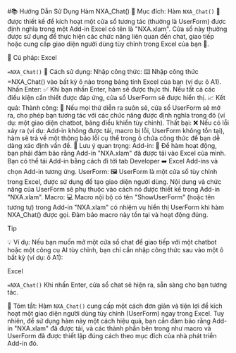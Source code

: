 #📚 Hướng Dẫn Sử Dụng Hàm NXA_Chat()
🌟 Mục đích:
Hàm `NXA_Chat()` 💬 được thiết kế để kích hoạt một cửa sổ tương tác (thường là UserForm) được định nghĩa trong một Add-in Excel có tên là "NXA.xlam". Cửa sổ này thường được sử dụng để thực hiện các chức năng liên quan đến chat, giao tiếp hoặc cung cấp giao diện người dùng tùy chỉnh trong Excel của bạn 🚀.

📝 Cú pháp:
Excel

`=NXA_Chat()`
🚀 Cách sử dụng:
Nhập công thức: ⌨️ Nhập công thức =NXA_Chat() vào bất kỳ ô nào trong bảng tính Excel của bạn (ví dụ: ô A1).
Nhấn Enter: ✅ Khi bạn nhấn Enter, hàm sẽ được thực thi. Nếu tất cả các điều kiện cần thiết được đáp ứng, cửa sổ UserForm sẽ được hiển thị.
📈 Kết quả:
Thành công: 🎉 Nếu mọi thứ diễn ra suôn sẻ, cửa sổ UserForm sẽ mở ra, cho phép bạn tương tác với các chức năng được định nghĩa trong đó (ví dụ: một giao diện chatbot, bảng điều khiển tùy chỉnh).
Thất bại: ❌ Nếu có lỗi xảy ra (ví dụ: Add-in không được tải, macro bị lỗi, UserForm không tồn tại), hàm sẽ trả về một thông báo lỗi cụ thể trong ô chứa công thức để bạn dễ dàng xác định vấn đề.
📌 Lưu ý quan trọng:
Add-in: 🧩 Để hàm hoạt động, bạn phải đảm bảo rằng Add-in "NXA.xlam" đã được tải vào Excel của mình. Bạn có thể tải Add-in bằng cách đi tới tab Developer ➡️ Excel Add-ins và chọn Add-in tương ứng.
UserForm: 🖼️ UserForm là một cửa sổ tùy chỉnh trong Excel, được sử dụng để tạo giao diện người dùng. Nội dung và chức năng của UserForm sẽ phụ thuộc vào cách nó được thiết kế trong Add-in "NXA.xlam".
Macro: 💻 Macro nội bộ có tên "ShowUserForm" (hoặc tên tương tự) trong Add-in "NXA.xlam" có nhiệm vụ hiển thị UserForm khi hàm NXA_Chat() được gọi. Đảm bảo macro này tồn tại và hoạt động đúng.

> [!TIP]
💡 Ví dụ:
Nếu bạn muốn mở một cửa sổ chat để giao tiếp với một chatbot hoặc một công cụ AI tùy chỉnh, bạn chỉ cần nhập công thức sau vào một ô bất kỳ (ví dụ: ô A1):

Excel

`=NXA_Chat()`
Khi nhấn Enter, cửa sổ chat sẽ hiện ra, sẵn sàng cho bạn tương tác.

🎯 Tóm tắt:
Hàm `NXA_Chat()` cung cấp một cách đơn giản và tiện lợi để kích hoạt một giao diện người dùng tùy chỉnh (UserForm) ngay trong Excel. Tuy nhiên, để sử dụng hàm này một cách hiệu quả, bạn cần đảm bảo rằng Add-in "NXA.xlam" đã được tải, và các thành phần bên trong như macro và UserForm đã được thiết lập đúng cách theo mục đích của nhà phát triển Add-in đó.